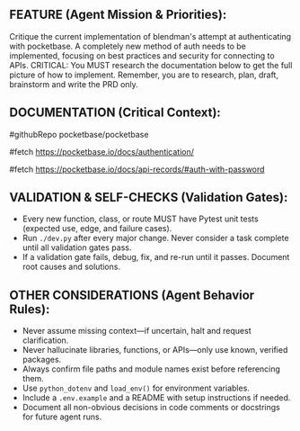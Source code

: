 
## FEATURE (Agent Mission & Priorities):

Critique the current implementation of blendman's attempt at authenticating with pocketbase. A completely new method of auth needs to be implemented, focusing on best practices and security for connecting to APIs. CRITICAL: You MUST research the documentation below to get the full picture of how to implement. Remember, you are to research, plan, draft, brainstorm and write the PRD only.

## DOCUMENTATION (Critical Context):

#githubRepo pocketbase/pocketbase

#fetch https://pocketbase.io/docs/authentication/

#fetch https://pocketbase.io/docs/api-records/#auth-with-password

## VALIDATION & SELF-CHECKS (Validation Gates):

- Every new function, class, or route MUST have Pytest unit tests (expected use, edge, and failure cases).
- Run `./dev.py` after every major change. Never consider a task complete until all validation gates pass.
- If a validation gate fails, debug, fix, and re-run until it passes. Document root causes and solutions.

## OTHER CONSIDERATIONS (Agent Behavior Rules):

- Never assume missing context—if uncertain, halt and request clarification.
- Never hallucinate libraries, functions, or APIs—only use known, verified packages.
- Always confirm file paths and module names exist before referencing them.
- Use `python_dotenv` and `load_env()` for environment variables.
- Include a `.env.example` and a README with setup instructions if needed.
- Document all non-obvious decisions in code comments or docstrings for future agent runs.
